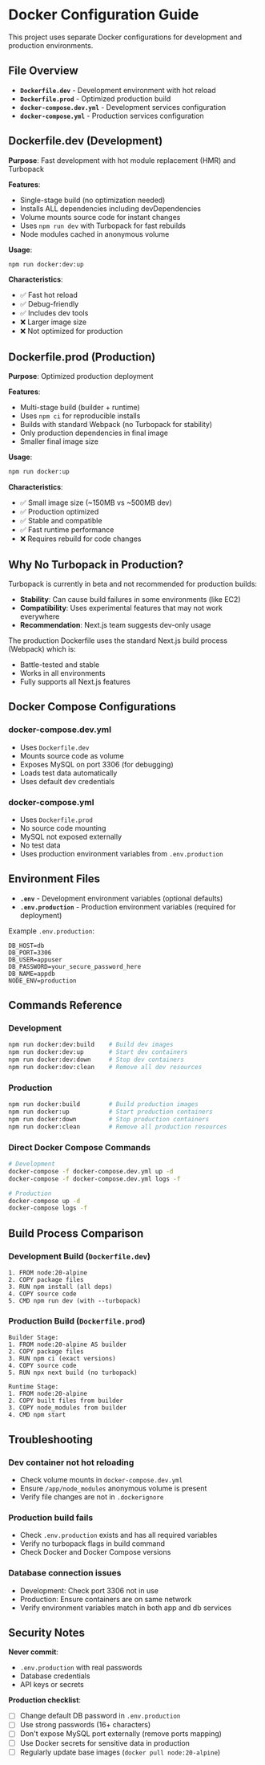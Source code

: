 # Docker Configuration Guide

This project uses separate Docker configurations for development and production environments.

## File Overview

- **`Dockerfile.dev`** - Development environment with hot reload
- **`Dockerfile.prod`** - Optimized production build
- **`docker-compose.dev.yml`** - Development services configuration
- **`docker-compose.yml`** - Production services configuration

## Dockerfile.dev (Development)

**Purpose**: Fast development with hot module replacement (HMR) and Turbopack

**Features**:
- Single-stage build (no optimization needed)
- Installs ALL dependencies including devDependencies
- Volume mounts source code for instant changes
- Uses `npm run dev` with Turbopack for fast rebuilds
- Node modules cached in anonymous volume

**Usage**:
```bash
npm run docker:dev:up
```

**Characteristics**:
- ✅ Fast hot reload
- ✅ Debug-friendly
- ✅ Includes dev tools
- ❌ Larger image size
- ❌ Not optimized for production

## Dockerfile.prod (Production)

**Purpose**: Optimized production deployment

**Features**:
- Multi-stage build (builder + runtime)
- Uses `npm ci` for reproducible installs
- Builds with standard Webpack (no Turbopack for stability)
- Only production dependencies in final image
- Smaller final image size

**Usage**:
```bash
npm run docker:up
```

**Characteristics**:
- ✅ Small image size (~150MB vs ~500MB dev)
- ✅ Production optimized
- ✅ Stable and compatible
- ✅ Fast runtime performance
- ❌ Requires rebuild for code changes

## Why No Turbopack in Production?

Turbopack is currently in beta and not recommended for production builds:
- **Stability**: Can cause build failures in some environments (like EC2)
- **Compatibility**: Uses experimental features that may not work everywhere
- **Recommendation**: Next.js team suggests dev-only usage

The production Dockerfile uses the standard Next.js build process (Webpack) which is:
- Battle-tested and stable
- Works in all environments
- Fully supports all Next.js features

## Docker Compose Configurations

### docker-compose.dev.yml
- Uses `Dockerfile.dev`
- Mounts source code as volume
- Exposes MySQL on port 3306 (for debugging)
- Loads test data automatically
- Uses default dev credentials

### docker-compose.yml
- Uses `Dockerfile.prod`
- No source code mounting
- MySQL not exposed externally
- No test data
- Uses production environment variables from `.env.production`

## Environment Files

- **`.env`** - Development environment variables (optional defaults)
- **`.env.production`** - Production environment variables (required for deployment)

Example `.env.production`:
```env
DB_HOST=db
DB_PORT=3306
DB_USER=appuser
DB_PASSWORD=your_secure_password_here
DB_NAME=appdb
NODE_ENV=production
```

## Commands Reference

### Development
```bash
npm run docker:dev:build    # Build dev images
npm run docker:dev:up       # Start dev containers
npm run docker:dev:down     # Stop dev containers
npm run docker:dev:clean    # Remove all dev resources
```

### Production
```bash
npm run docker:build        # Build production images
npm run docker:up           # Start production containers
npm run docker:down         # Stop production containers
npm run docker:clean        # Remove all production resources
```

### Direct Docker Compose Commands
```bash
# Development
docker-compose -f docker-compose.dev.yml up -d
docker-compose -f docker-compose.dev.yml logs -f

# Production
docker-compose up -d
docker-compose logs -f
```

## Build Process Comparison

### Development Build (`Dockerfile.dev`)
```
1. FROM node:20-alpine
2. COPY package files
3. RUN npm install (all deps)
4. COPY source code
5. CMD npm run dev (with --turbopack)
```

### Production Build (`Dockerfile.prod`)
```
Builder Stage:
1. FROM node:20-alpine AS builder
2. COPY package files
3. RUN npm ci (exact versions)
4. COPY source code
5. RUN npx next build (no turbopack)

Runtime Stage:
1. FROM node:20-alpine
2. COPY built files from builder
3. COPY node_modules from builder
4. CMD npm start
```

## Troubleshooting

### Dev container not hot reloading
- Check volume mounts in `docker-compose.dev.yml`
- Ensure `/app/node_modules` anonymous volume is present
- Verify file changes are not in `.dockerignore`

### Production build fails
- Check `.env.production` exists and has all required variables
- Verify no turbopack flags in build command
- Check Docker and Docker Compose versions

### Database connection issues
- Development: Check port 3306 not in use
- Production: Ensure containers are on same network
- Verify environment variables match in both app and db services

## Security Notes

**Never commit**:
- `.env.production` with real passwords
- Database credentials
- API keys or secrets

**Production checklist**:
- [ ] Change default DB password in `.env.production`
- [ ] Use strong passwords (16+ characters)
- [ ] Don't expose MySQL port externally (remove ports mapping)
- [ ] Use Docker secrets for sensitive data in production
- [ ] Regularly update base images (`docker pull node:20-alpine`)

